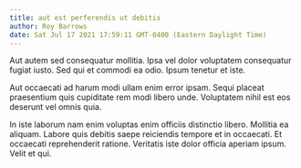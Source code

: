 ```yaml
---
title: aut est perferendis ut debitis
author: Roy Barrows
date: Sat Jul 17 2021 17:59:11 GMT-0400 (Eastern Daylight Time)
---
```

Aut autem sed consequatur mollitia. Ipsa vel dolor voluptatem consequatur fugiat iusto. Sed qui et commodi ea odio. Ipsum tenetur et iste.

 Aut occaecati ad harum modi ullam enim error ipsam. Sequi placeat praesentium quis cupiditate rem modi libero unde. Voluptatem nihil est eos deserunt vel omnis quia.

 In iste laborum nam enim voluptas enim officiis distinctio libero. Mollitia ea aliquam. Labore quis debitis saepe reiciendis tempore et in occaecati. Et occaecati reprehenderit ratione. Veritatis iste dolor officia aperiam ipsum. Velit et qui.